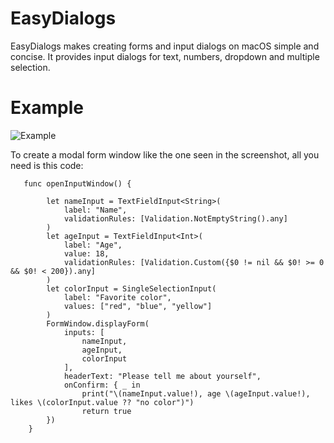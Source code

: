 # EasyDialogs

EasyDialogs makes creating forms and input dialogs on macOS simple and concise. 
It provides input dialogs for text, numbers, dropdown and multiple selection.

# Example

![Example](https://user-images.githubusercontent.com/620000/30260589-914d88f0-96c8-11e7-9be3-b23df188d638.png)

To create a modal form window like the one seen in the screenshot, all you need is this code:

```
   func openInputWindow() {
        
        let nameInput = TextFieldInput<String>(
            label: "Name",
            validationRules: [Validation.NotEmptyString().any]
        )
        let ageInput = TextFieldInput<Int>(
            label: "Age",
            value: 18,
            validationRules: [Validation.Custom({$0 != nil && $0! >= 0 && $0! < 200}).any]
        )
        let colorInput = SingleSelectionInput(
            label: "Favorite color",
            values: ["red", "blue", "yellow"]
        )
        FormWindow.displayForm(
            inputs: [
                nameInput,
                ageInput,
                colorInput
            ],
            headerText: "Please tell me about yourself",
            onConfirm: { _ in
                print("\(nameInput.value!), age \(ageInput.value!), likes \(colorInput.value ?? "no color")")
                return true
        })
    }
```
